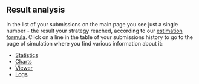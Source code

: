 ## Result analysis

In the list of your submissions on the main page you see just a single number - the result your strategy reached, according to our [estimation formula](stats.md#result_formula).
Click on a line in the table of your submissions history to go to the page of simulation where you find various information about it:

- [Statistics](stats.md)
- [Charts](charts.md)
- [Viewer](viewer.md)
- [Logs](logs.md)
